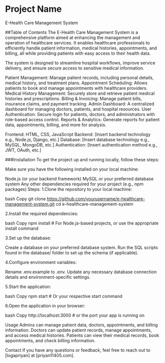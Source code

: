 # Project Name
E-Health Care Management System

##Table of Contents
The E-Health Care Management System is a comprehensive platform aimed at enhancing the management and operation of healthcare services. It enables healthcare professionals to efficiently handle patient information, medical histories, appointments, and billing, all while providing patients with easy access to their health data.

The system is designed to streamline hospital workflows, improve service delivery, and ensure secure access to sensitive medical information.

Patient Management: Manage patient records, including personal details, medical history, and treatment plans.
Appointment Scheduling: Allows patients to book and manage appointments with healthcare providers.
Medical History Management: Securely store and retrieve patient medical histories and prescriptions.
Billing & Invoicing: Manage patient bills, insurance claims, and payment tracking.
Admin Dashboard: A centralized dashboard for managing doctors, patients, and hospital resources.
User Authentication: Secure login for patients, doctors, and administrators with role-based access control.
Reports & Analytics: Generate reports for patient data, appointments, billing, and more for analysis.

Frontend: HTML, CSS, JavaScript
Backend: [Insert backend technology e.g., Node.js, Django, etc.]
Database: [Insert database technology e.g., MySQL, MongoDB, etc.]
Authentication: [Insert authentication method e.g., JWT, OAuth, etc.]

###Installation
To get the project up and running locally, follow these steps:

Make sure you have the following installed on your local machine:

Node.js (or your backend framework)
MySQL or your preferred database system
Any other dependencies required for your project (e.g., npm packages)
Steps:
1.Clone the repository to your local machine:

bash
Copy
git clone https://github.com/yourusername/e-healthcare-management-system.git
cd e-healthcare-management-system

2.Install the required dependencies:

bash
Copy
npm install   # For Node.js-based projects, or use the appropriate install command

3.Set up the database:

Create a database on your preferred database system.
Run the SQL scripts found in the database/ folder to set up the schema (if applicable).

4.Configure environment variables:

Rename .env.example to .env.
Update any necessary database connection details and environment-specific settings.

5.Start the application:

bash
Copy
npm start   # Or your respective start command

6.Open the application in your browser:

bash
Copy
http://localhost:3000   # or the port your app is running on

Usage
Admins can manage patient data, doctors, appointments, and billing information.
Doctors can update patient records, manage appointments, and access medical histories.
Patients can view their medical records, book appointments, and check billing information.

Contact
If you have any questions or feedback, feel free to reach out to [logapriyan] at [priyan11405.com].
